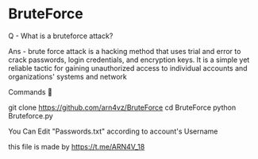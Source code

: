 # BruteForce

Q - What is a bruteforce attack?

Ans - brute force attack is a hacking method that uses trial and error to crack passwords, login credentials, and encryption keys. It is a simple yet reliable tactic for gaining unauthorized access to individual accounts and organizations' systems and network

Commands 📧

git clone https://github.com/arn4vz/BruteForce
cd BruteForce
python Bruteforce.py

You Can Edit "Passwords.txt" according to account's Username 

this file is made by https://t.me/ARN4V_18 

